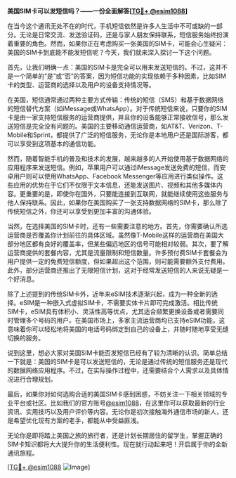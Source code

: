 **美国SIM卡可以发短信吗？——一份全面解答[[TG💪+ @esim1088](https://t.me/s/esim1088)]**

在当今这个通讯无处不在的时代，手机短信依然是许多人生活中不可或缺的一部分。无论是日常交流、发送验证码，还是与家人朋友保持联系，短信服务始终扮演着重要的角色。然而，如果你正在考虑购买一张美国的SIM卡，可能会心生疑问：美国的SIM卡到底能不能发短信呢？今天，我们就来深入探讨一下这个问题。

首先，让我们明确一点：美国的SIM卡是完全可以用来发送短信的。不过，这并不是一个简单的“是”或“否”的答案，因为短信功能的实现依赖于多种因素，比如SIM卡的类型、运营商的选择以及用户的设备支持情况等。

在美国，短信通常通过两种主要方式传输：传统的短信（SMS）和基于数据网络的短信替代方案（如iMessage或WhatsApp）。对于传统短信来说，只要你的SIM卡是由一家支持短信服务的运营商提供，并且你的设备能够正常接收信号，那么发送短信是完全没有问题的。美国的主要移动通信运营商，如AT&T、Verizon、T-Mobile和Sprint，都提供了广泛的短信服务，无论你是本地用户还是国际游客，都可以享受到这项基本的通信功能。

然而，随着智能手机的普及和技术的发展，越来越多的人开始使用基于数据网络的应用程序来发送短信。例如，苹果用户可以通过iMessage发送免费的短信，而安卓用户则可以使用WhatsApp、Facebook Messenger等应用进行类似操作。这些应用的优势在于它们不仅限于文本信息，还能发送图片、视频和其他多媒体内容。更重要的是，即使你在国外，只要能连接到互联网，就能继续使用这些服务与他人保持联系。因此，如果你在美国购买了一张支持数据网络的SIM卡，那么除了传统短信之外，你还可以享受到更加丰富的沟通体验。

当然，在选择美国的SIM卡时，还有一些需要注意的地方。首先，你需要确认所选运营商是否覆盖你计划前往的具体区域。虽然像T-Mobile这样的运营商在美国大部分地区都有良好的覆盖率，但某些偏远地区的信号可能相对较弱。其次，要了解运营商提供的套餐内容，尤其是流量限制和短信数量。许多预付费SIM卡套餐会为用户提供一定的免费短信额度，但如果超出这个范围，则可能需要额外支付费用。此外，部分运营商还推出了无限短信计划，这对于经常发送短信的人来说无疑是一个好消息。

除了上述提到的传统SIM卡外，近年来eSIM技术逐渐兴起，成为一种全新的选择。eSIM是一种嵌入式虚拟SIM卡，不需要实体卡片即可完成激活。相比传统SIM卡，eSIM具有体积小、灵活性高等优点，尤其适合频繁更换设备或者需要同时管理多个号码的用户。在美国市场上，多家主流运营商均已支持eSIM功能，这意味着你可以轻松地将美国的电话号码绑定到自己的设备上，并随时随地享受无缝切换的服务。

说到这里，想必大家对美国SIM卡能否发短信已经有了较为清晰的认识。简单总结一下就是：美国的SIM卡是可以发送短信的，无论是通过传统的短信服务还是现代的数据网络应用程序。不过，在实际操作过程中，还需要结合个人需求以及具体情况进行合理规划。

最后，如果你对如何选购合适的美国SIM卡感到困惑，不妨关注一下相关领域的专业平台或社区。比如我们的官方账号[@esim1088](https://t.me/s/esim1088)，在这里你可以获取最新的行业资讯、实用技巧以及用户评价等内容。无论你是初次接触海外通信市场的新人，还是希望优化现有方案的老手，都能从中受益匪浅。

无论你是即将踏上美国之旅的旅行者，还是计划长期居住的留学生，掌握正确的SIM卡知识都将大大提升你的生活便利性。现在就行动起来吧！开启属于你的全新通讯旅程。

[[TG💪+ @esim1088](https://t.me/s/esim1088) ![Image](https://i.postimg.cc/4NQfJmqS/Snipaste-2025-05-13-00-14-12.png)]